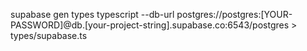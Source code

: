 supabase gen types typescript  --db-url postgres://postgres:[YOUR-PASSWORD]@db.[your-project-string].supabase.co:6543/postgres > types/supabase.ts
